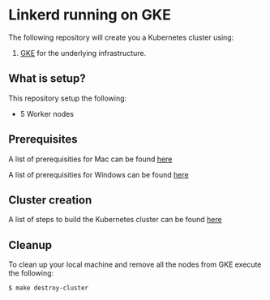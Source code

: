 # Linkerd running on GKE #

The following repository will create you a Kubernetes cluster using:

1. [GKE](https://console.cloud.google.com) for the underlying infrastructure.

## What is setup? ##
 
 This repository setup the following:
 
 - 5 Worker nodes

## Prerequisites ##

A list of prerequisities for Mac can be found [here](docs/1-mac-prerequisites.md)

A list of prerequisities for Windows can be found [here](docs/2-windows-prerequisites.md)

## Cluster creation ##

A list of steps to build the Kubernetes cluster can be found [here](docs/3-build-cluster.md)

## Cleanup

To clean up your local machine and remove all the nodes from GKE execute the following:

```
$ make destroy-cluster
```